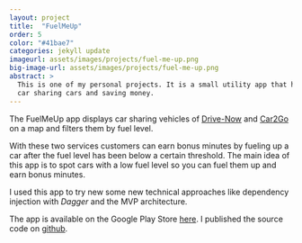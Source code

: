 ```yaml
---
layout: project
title:  "FuelMeUp"
order: 5
color: "#41bae7"
categories: jekyll update
imageurl: assets/images/projects/fuel-me-up.png
big-image-url: assets/images/projects/fuel-me-up.png
abstract: >
  This is one of my personal projects. It is a small utility app that helps finding
  car sharing cars and saving money.
---
```

The FuelMeUp app displays car sharing vehicles of [Drive-Now](https://uk.drive-now.com/) and [Car2Go](https://www.car2go.com) on a map and filters them by fuel level.

With these two services customers can earn bonus minutes by fueling up a car after the fuel level has been below a certain threshold. The main idea of this app is to spot cars with a low fuel level so you can fuel them up and earn bonus minutes.

I used this app to try new some new technical approaches like dependency injection with _Dagger_ and the MVP architecture.

The app is available on the Google Play Store [here](https://play.google.com/store/apps/details?id=de.fuelmeup).
I published the source code on [github](https://github.com/fuel-me-up/fuel-me-up-android).
